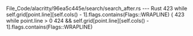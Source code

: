 File_Code/alacritty/96ea5c445e/search/search_after.rs --- Rust
423         while self.grid[point.line][self.cols() - 1].flags.contains(Flags::WRAPLINE) {                                                                   423         while point.line > 0
                                                                                                                                                             424             && self.grid[point.line][self.cols() - 1].flags.contains(Flags::WRAPLINE)

